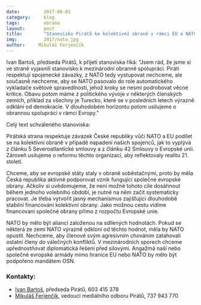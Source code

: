 ```yaml
---
date:         2017-06-01
category:     blog
tags:         obrana
layout:       post
title:        "Stanovisko Pirátů ke kolektivní obraně v rámci EU a NATO"
img:          2017/nato.jpg
author:     Mikuláš Ferjenčík
---
```


Ivan Bartoš, předseda Pirátů, k přijetí stanoviska říká: "Jsem rád, že jsme si ve straně vyjasnili stanovisko k mezinárodní obranné spolupráci. Piráti respektují spojenecké závazky, z NATO tedy vystupovat nechceme, ale současně nechceme, aby se NATO pasovalo do role automatického vykladače světové spravedlností, jehož kroky se nesmí podrobovat věcné kritice. Obavu potom máme z politického vývoje v některých členských zemích, příklad za všechny je Turecko, které se v posledních letech výrazně odklání od demokracie. V dlouhodobém horizontu potom usilujeme o obrannou spolupráci v rámci Evropy."

Celý text schváleného stanoviska:

Pirátská strana respektuje závazek České republiky vůči NATO a EU podílet se na kolektivní obraně v případě napadení našich spojenců, jak to vyplývá z článku 5 Severoatlantické smlouvy a z článku 42 Smlouvy o Evropské unii. Zároveň usilujeme o reformu těchto organizací, aby reflektovaly realitu 21. století.

Chceme, aby se evropské státy staly v obraně soběstačnými, proto by měla Česká republika aktivně podporovat vznik fungující společné evropské obrany. Ačkoliv si uvědomujeme, že není možné tohoto cíle dosáhnout během jednoho volebního období, je nutné na něm začít systematicky pracovat. Je třeba vytvořit jasný mechanismus zajišťující dlouhodobě stabilní financování kolektivní obrany. Jako možnou cestu vidíme financovaní společné obrany přímo z rozpočtu Evropské unie.

NATO by mělo být aliancí založenou na sdílených hodnotách. Pokud se některá ze zemí NATO výrazně odkloní od těchto hodnot, měla by NATO opustit. Nechceme, aby členové svým agresivním chováním zatahovali ostatní členy do válečných konfliktů. V mezinárodních sporech chceme upřednostňovat diplomatická řešení před silovými. Angažmá naší nebo společné evropské armády mimo hranice EU nebo NATO by mělo být podpořeno mandátem OSN.

### Kontakty:

* [Ivan Bartoš](https://www.pirati.cz/lide/ivan-bartos/), předseda Pirátů, 603 415 378
* [Mikuláš Ferjenčík](https://www.pirati.cz/lide/mikulas-ferjencik/), vedoucí mediálního odboru Pirátů, 737 943 770
